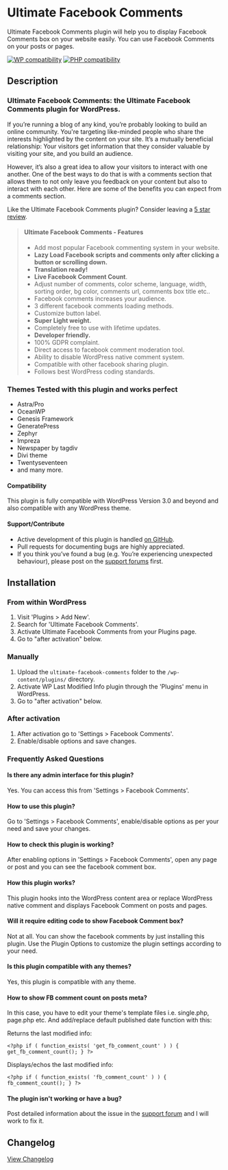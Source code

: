 # Ultimate Facebook Comments

Ultimate Facebook Comments plugin will help you to display Facebook Comments box on your website easily. You can use Facebook Comments on your posts or pages.

[![WP compatibility](https://plugintests.com/plugins/ultimate-facebook-comments/wp-badge.svg)](https://plugintests.com/plugins/ultimate-facebook-comments/latest) [![PHP compatibility](https://plugintests.com/plugins/ultimate-facebook-comments/php-badge.svg)](https://plugintests.com/plugins/ultimate-facebook-comments/latest)

## Description

### Ultimate Facebook Comments: the Ultimate Facebook Comments plugin for WordPress.

If you’re running a blog of any kind, you’re probably looking to build an online community. You're targeting like-minded people who share the interests highlighted by the content on your site. It’s a mutually beneficial relationship: Your visitors get information that they consider valuable by visiting your site, and you build an audience.

However, it’s also a great idea to allow your visitors to interact with one another. One of the best ways to do that is with a comments section that allows them to not only leave you feedback on your content but also to interact with each other. Here are some of the benefits you can expect from a comments section.

Like the Ultimate Facebook Comments plugin? Consider leaving a [5 star review](https://wordpress.org/support/plugin/ultimate-facebook-comments/reviews/?rate=5#new-post).

> #### Ultimate Facebook Comments - Features
>
> - Add most popular Facebook commenting system in your website.<br />
> - **Lazy Load Facebook scripts and comments only after clicking a button or scrolling down.**<br />
> - **Translation ready!**<br />
> - **Live Facebook Comment Count**.<br />
> - Adjust number of comments, color scheme, language, width, sorting order, bg color, comments url, comments box title etc..<br />
> - Facebook comments increases your audience.<br />
> - 3 different facebook comments loading methods.<br />
> - Customize button label.<br />
> - **Super Light weight.**<br />
> - Completely free to use with lifetime updates.<br />
> - **Developer friendly.**<br />
> - 100% GDPR complaint.<br />
> - Direct access to facebook comment moderation tool.<br />
> - Ability to disable WordPress native comment system.<br />
> - Compatible with other facebook sharing plugin.<br />
> - Follows best WordPress coding standards.<br />

### Themes Tested with this plugin and works perfect

* Astra/Pro
* OceanWP
* Genesis Framework
* GeneratePress
* Zephyr
* Impreza
* Newspaper by tagdiv
* Divi theme
* Twentyseventeen
* and many more.

#### Compatibility

This plugin is fully compatible with WordPress Version 3.0 and beyond and also compatible with any WordPress theme.

#### Support/Contribute

* Active development of this plugin is handled [on GitHub](https://github.com/iamsayan/ultimate-facebook-comments).
* Pull requests for documenting bugs are highly appreciated.
* If you think you’ve found a bug (e.g. You’re experiencing unexpected behaviour), please post on the [support forums](https://wordpress.org/support/plugin/ultimate-facebook-comments) first.

## Installation ##

### From within WordPress ###
1. Visit 'Plugins > Add New'.
1. Search for 'Ultimate Facebook Comments'.
1. Activate Ultimate Facebook Comments from your Plugins page.
1. Go to "after activation" below.

### Manually ###
1. Upload the `ultimate-facebook-comments` folder to the `/wp-content/plugins/` directory.
1. Activate WP Last Modified Info plugin through the 'Plugins' menu in WordPress.
1. Go to "after activation" below.

### After activation ###
1. After activation go to 'Settings > Facebook Comments'.
1. Enable/disable options and save changes.

### Frequently Asked Questions

#### Is there any admin interface for this plugin?

Yes. You can access this from 'Settings > Facebook Comments'.

#### How to use this plugin?

Go to 'Settings > Facebook Comments', enable/disable options as per your need and save your changes.

#### How to check this plugin is working?

After enabling options in 'Settings > Facebook Comments', open any page or post and you can see the facebook comment box.

#### How this plugin works?

This plugin hooks into the WordPress content area or replace WordPress native comment and displays Facebook Comment on posts and pages.

#### Will it require editing code to show Facebook Comment box?

Not at all. You can show the facebook comments by just installing this plugin. Use the Plugin Options to customize the plugin settings according to your need.

#### Is this plugin compatible with any themes?

Yes, this plugin is compatible with any theme.

#### How to show FB comment count on posts meta?

In this case, you have to edit your theme's template files i.e. single.php, page.php etc. And add/replace default published date function with this:

Returns the last modified info:

`<?php if ( function_exists( 'get_fb_comment_count' ) ) {
		get_fb_comment_count();
	}
?>`

Displays/echos the last modified info:

`<?php if ( function_exists( 'fb_comment_count' ) ) {
		fb_comment_count();
	}
?>`

#### The plugin isn't working or have a bug?

Post detailed information about the issue in the [support forum](https://wordpress.org/support/plugin/ultimate-facebook-comments) and I will work to fix it.

## Changelog ##
[View Changelog](CHANGELOG.md)
